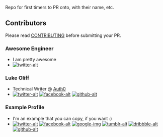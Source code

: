 Repo for first timers to PR onto, with their name, etc.

## Contributors

Please read [CONTRIBUTING](CONTRIBUTING.md) before submitting your PR.

### Awesome Engineer
- I am pretty awesome
- [![twitter-alt][twitter-img]](https://twitter.com/awesome)

### Luke Oliff
- Technical Writer @ [Auth0](https://auth0.com)
- [![twitter-alt][twitter-img]](https://twitter.com/mroliff)
  [![facebook-alt][facebook-img]](https://facebook.com/getauth0)
  [![github-alt][github-img]](https://github.com/lukeoliff)

### Example Profile
- I'm an example that you can copy, if you want :)
- [![twitter-alt][twitter-img]](https://twitter.com/example)
  [![facebook-alt][facebook-img]](https://facebook.com/example)
  [![google-img][google-img]](https://plus.google.com/+Example)
  [![tumblr-alt][tumblr-img]](https://example.tumblr.com)
  [![dribbble-alt][dribbble-img]](https://dribbble.com/example)
  [![github-alt][github-img]](https://github.com/example)

[twitter-alt]: Twitter
[facebook-alt]: Facebook
[google-alt]: Google+
[tumblr-alt]: Tumblr
[dribbble-alt]: Dribbble
[github-alt]: GitHub

[twitter-img]: https://i.imgur.com/wWzX9uB.png
[facebook-img]: https://i.imgur.com/fep1WsG.png
[google-img]: https://i.imgur.com/VlgBKQ9.png
[tumblr-img]: https://i.imgur.com/jDRp47c.png
[dribbble-img]: https://i.imgur.com/Vvy3Kru.png
[github-img]: https://i.imgur.com/9I6NRUm.png
